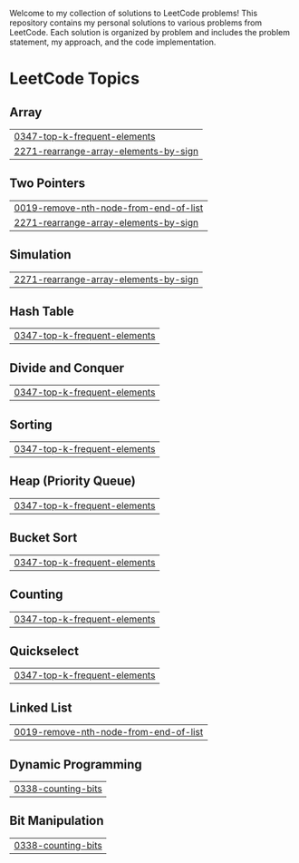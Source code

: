 Welcome to my collection of solutions to LeetCode problems! This repository contains my personal solutions to various problems from LeetCode. Each solution is organized by problem and includes the problem statement, my approach, and the code implementation.


<!---LeetCode Topics Start-->
# LeetCode Topics
## Array
|  |
| ------- |
| [0347-top-k-frequent-elements](https://github.com/SudattaDSA/LeetCode/tree/master/0347-top-k-frequent-elements) |
| [2271-rearrange-array-elements-by-sign](https://github.com/SudattaDSA/LeetCode/tree/master/2271-rearrange-array-elements-by-sign) |
## Two Pointers
|  |
| ------- |
| [0019-remove-nth-node-from-end-of-list](https://github.com/SudattaDSA/LeetCode/tree/master/0019-remove-nth-node-from-end-of-list) |
| [2271-rearrange-array-elements-by-sign](https://github.com/SudattaDSA/LeetCode/tree/master/2271-rearrange-array-elements-by-sign) |
## Simulation
|  |
| ------- |
| [2271-rearrange-array-elements-by-sign](https://github.com/SudattaDSA/LeetCode/tree/master/2271-rearrange-array-elements-by-sign) |
## Hash Table
|  |
| ------- |
| [0347-top-k-frequent-elements](https://github.com/SudattaDSA/LeetCode/tree/master/0347-top-k-frequent-elements) |
## Divide and Conquer
|  |
| ------- |
| [0347-top-k-frequent-elements](https://github.com/SudattaDSA/LeetCode/tree/master/0347-top-k-frequent-elements) |
## Sorting
|  |
| ------- |
| [0347-top-k-frequent-elements](https://github.com/SudattaDSA/LeetCode/tree/master/0347-top-k-frequent-elements) |
## Heap (Priority Queue)
|  |
| ------- |
| [0347-top-k-frequent-elements](https://github.com/SudattaDSA/LeetCode/tree/master/0347-top-k-frequent-elements) |
## Bucket Sort
|  |
| ------- |
| [0347-top-k-frequent-elements](https://github.com/SudattaDSA/LeetCode/tree/master/0347-top-k-frequent-elements) |
## Counting
|  |
| ------- |
| [0347-top-k-frequent-elements](https://github.com/SudattaDSA/LeetCode/tree/master/0347-top-k-frequent-elements) |
## Quickselect
|  |
| ------- |
| [0347-top-k-frequent-elements](https://github.com/SudattaDSA/LeetCode/tree/master/0347-top-k-frequent-elements) |
## Linked List
|  |
| ------- |
| [0019-remove-nth-node-from-end-of-list](https://github.com/SudattaDSA/LeetCode/tree/master/0019-remove-nth-node-from-end-of-list) |
## Dynamic Programming
|  |
| ------- |
| [0338-counting-bits](https://github.com/SudattaDSA/LeetCode/tree/master/0338-counting-bits) |
## Bit Manipulation
|  |
| ------- |
| [0338-counting-bits](https://github.com/SudattaDSA/LeetCode/tree/master/0338-counting-bits) |
<!---LeetCode Topics End-->